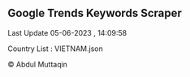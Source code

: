 

## Google Trends Keywords Scraper 
 
Last Update 05-06-2023 , 14:09:58

Country List :
VIETNAM.json



© Abdul Muttaqin 
